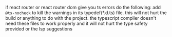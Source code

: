 if react router or react router dom give you ts errors do the following:
add `@ts-nocheck` to kill the warnings in its typedef(\*.d.ts) file. this will not hurt the build or anything to do with the project. the typescript compiler doesn't need these files to work properly and it will not hurt the type safety provided or the lsp suggestions
